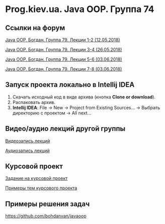 Prog.kiev.ua. Java OOP. Группа 74
===

## Cсылки на форум

[Java OOP. Богдан. Группа 79. Лекции 1-2 (12.05.2018)](https://prog.kiev.ua/forum/index.php/topic,3622.0.html)

[Java OOP. Богдан. Группа 79. Лекции 3-4 (26.05.2018)](https://prog.kiev.ua/forum/index.php/topic,3654.0.html)

[Java OOP. Богдан. Группа 79. Лекции 5-6 (03.06.2018)](https://prog.kiev.ua/forum/index.php/topic,3665.0.html)

[Java OOP. Богдан. Группа 79. Лекции 7-8 (03.06.2018)](https://prog.kiev.ua/forum/index.php/topic,3679.0.html)

## Запуск проекта локально в Intellij IDEA

1. Скачать исходный код в виде архива (кнопка **Clone or download**).
2. Распаковать архив.
3. **Intellij IDEA**: File -> New -> Project from Existing Sources... -> Выбрать директорию с проектом -> All next...

## Видео/аудио лекций другой группы

[Видеозапись лекций](https://mega.nz/#F!fI9ACBqB)

[Аудиозапись лекций](https://mega.nz/#F!iIUhgL5T)

## Курсовой проект

[Задание на курсовой проект](https://docs.google.com/document/d/1BD_RtdtKI4MZylI_UGOGdE8_d2CZTZnfVCWwirvSVbU/edit)

[Примеры тем курсового проекта](https://docs.google.com/document/d/1pYon-L6ZfPaYPiPBSg0tPbs6HT5B-LKSLjybU08STX8/edit?usp=sharing)

## Примеры решения задач

https://github.com/bohdanvan/javaoop
